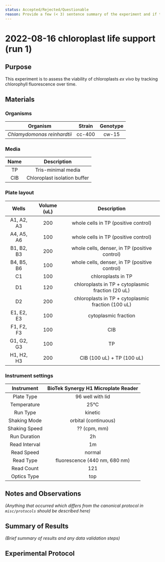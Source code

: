 ```yaml
---
status: Accepted/Rejected/Questionable
reason: Provide a few (< 3) sentence summary of the experiment and if there are any objective indicators that render the data set invalid or suspect.
---
```


# 2022-08-16 chloroplast life support (run 1)

## Purpose
This experiment is to assess the viability of chloroplasts _ex vivo_ by tracking chlorophyll fluorescence over time. 

## Materials
### Organisms
| **Organism** | **Strain** | **Genotype** |
| :--: | :--: | :--: |
| _Chlamydomonas reinhardtii_ | cc-400 | cw-15 |

### Media
| **Name** | **Description** |
| :--: | :--: |
| TP | Tris-minimal media |
| CIB | Chloroplast isolation buffer |



### Plate layout
| **Wells** | **Volume (uL)** | **Description** |
|:--: | :--:  | :--: |
|A1, A2, A3 | 200 | whole cells in TP (positive control) | 
|A4, A5, A6 | 100 | whole cells in TP (positive control) |
|B1, B2, B3 | 200 | whole cells, denser, in TP (positive control) |
|B4, B5, B6 | 100 | whole cells, denser, in TP (positive control) |
|C1 | 100 | chloroplasts in TP |
|D1 | 120 | chloroplasts in TP + cytoplasmic fraction (20 uL) | 
|D2 | 200 | chloroplasts in TP + cytoplasmic fraction (100 uL) |
|E1, E2, E3 | 100 | cytoplasmic fraction |
|F1, F2, F3 | 100 | CIB |
|G1, G2, G3 | 100 | TP |
|H1, H2, H3 | 200 | CIB (100 uL) + TP (100 uL) |


### Instrument settings
| Instrument | BioTek Synergy H1 Microplate Reader |
|:--:| :--:|
| Plate Type | 96 well with lid |
| Temperature | 25°C |
| Run Type | kinetic |
| Shaking Mode | orbital (continuous) |
| Shaking Speed | ?? (cpm, mm) |
| Run Duration | 2h |
| Read Interval | 1m |
| Read Speed | normal |
| Read Type | fluorescence (440 nm, 680 nm) | 
| Read Count | 121 |
| Optics Type | top |

## Notes and Observations
_(Anything that occurred which differs from the canonical protocol in `misc/protocols` should be described here)_

## Summary of Results
_(Brief summary of results and any data validation steps)_

## Experimental Protocol
